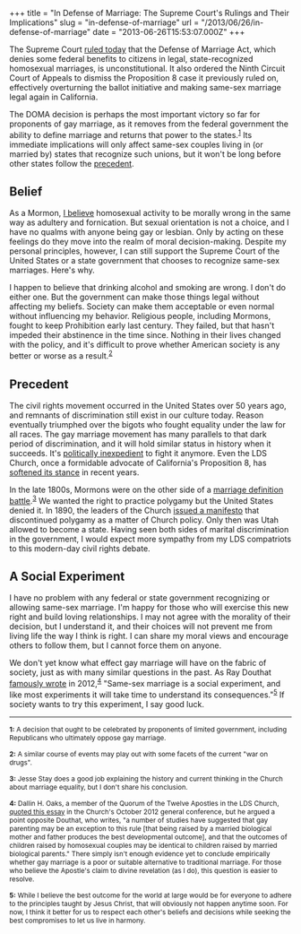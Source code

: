 +++
title = "In Defense of Marriage: The Supreme Court's Rulings and Their Implications"
slug = "in-defense-of-marriage"
url = "/2013/06/26/in-defense-of-marriage"
date = "2013-06-26T15:53:07.000Z"
+++

The Supreme Court [ruled today](http://www.npr.org/blogs/thetwo-way/2013/06/26/195857796/supreme-court-strikes-down-defense-of-marriage-act) that the Defense of Marriage Act, which denies some federal benefits to citizens in legal, state-recognized homosexual marriages, is unconstitutional. It also ordered the Ninth Circuit Court of Appeals to dismiss the Proposition 8 case it previously ruled on, effectively overturning the ballot initiative and making same-sex marriage legal again in California.

The DOMA decision is perhaps the most important victory so far for proponents of gay marriage, as it removes from the federal government the ability to define marriage and returns that power to the states.<span style="vertical-align: super; font-size: 80%;"><a href="#f1">1</a></span> Its immediate implications will only affect same-sex couples living in (or married by) states that recognize such unions, but it won't be long before other states follow the [precedent](http://en.wikipedia.org/wiki/Same-sex_marriage_law_in_the_United_States_by_state).

## Belief

As a Mormon, [I believe](http://www.lds.org/topics/same-gender-attraction?lang=eng) homosexual activity to be morally wrong in the same way as adultery and fornication. But sexual orientation is not a choice, and I have no qualms with anyone being gay or lesbian. Only by acting on these feelings do they move into the realm of moral decision-making. Despite my personal principles, however, I can still support the Supreme Court of the United States or a state government that chooses to recognize same-sex marriages. Here's why.

I happen to believe that drinking alcohol and smoking are wrong. I don't do either one. But the government can make those things legal without affecting my beliefs. Society can make them acceptable or even normal without influencing my behavior. Religious people, including Mormons, fought to keep Prohibition early last century. They failed, but that hasn't impeded their abstinence in the time since. Nothing in their lives changed with the policy, and it's difficult to prove whether American society is any better or worse as a result.<span style="vertical-align: super; font-size: 80%;"><a href="#f2">2</a></span>

## Precedent

The civil rights movement occurred in the United States over 50 years ago, and remnants of discrimination still exist in our culture today. Reason eventually triumphed over the bigots who fought equality under the law for all races. The gay marriage movement has many parallels to that dark period of discrimination, and it will hold similar status in history when it succeeds. It's [politically inexpedient](http://www.deseretnews.com/article/865573814/Huntsman-backs-gay-marriage-calls-for-conservatives-to-push-issue.html?pg=all) to fight it anymore. Even the LDS Church, once a formidable advocate of California's Proposition 8, has [softened its stance](http://www.motherjones.com/politics/2013/04/prop-8-mormons-gay-marriage-shift) in recent years.

In the late 1800s, Mormons were on the other side of a [marriage definition battle](http://faithful.staynalive.com/2013/02/the-marriage-debate-mormons-have-been.html).<span style="vertical-align: super; font-size: 80%;"><a href="#f3">3</a></span> We wanted the right to practice polygamy but the United States denied it. In 1890, the leaders of the Church [issued a manifesto](http://en.wikipedia.org/wiki/1890_Manifesto) that discontinued polygamy as a matter of Church policy. Only then was Utah allowed to become a state. Having seen both sides of marital discrimination in the government, I would expect more sympathy from my LDS compatriots to this modern-day civil rights debate.

## A Social Experiment

I have no problem with any federal or state government recognizing or allowing same-sex marriage. I'm happy for those who will exercise this new right and build loving relationships. I may not agree with the morality of their decision, but I understand it, and their choices will not prevent me from living life the way I think is right. I can share my moral views and encourage others to follow them, but I cannot force them on anyone.

We don't yet know what effect gay marriage will have on the fabric of society, just as with many similar questions in the past. As Ray Douthat [famously wrote](http://douthat.blogs.nytimes.com/2012/06/11/gay-parents-and-the-marriage-debate/) in 2012,<span style="vertical-align: super; font-size: 80%;"><a href="#f4">4</a></span> "Same-sex marriage is a social experiment, and like most experiments it will take time to understand its consequences."<span style="vertical-align: super; font-size: 80%;"><a href="#f5">5</a></span> If society wants to try this experiment, I say good luck.

---

<span style="font-size: 85%;"><a name="f1">**1:**</a> A decision that ought to be celebrated by proponents of limited government, including Republicans who ultimately oppose gay marriage.</span>

<span style="font-size: 85%;"><a name="f2">**2:**</a> A similar course of events may play out with some facets of the current "war on drugs".</span>

<span style="font-size: 85%;"><a name="f3">**3:**</a> Jesse Stay does a good job explaining the history and current thinking in the Church about marriage equality, but I don't share his conclusion.</span>

<span style="font-size: 85%;"><a name="f4">**4:**</a> Dallin H. Oaks, a member of the Quorum of the Twelve Apostles in the LDS Church, [quoted this essay](http://www.lds.org/general-conference/2012/10/protect-the-children.p32-33) in the Church's October 2012 general conference, but he argued a point opposite Douthat, who writes, "a number of studies have suggested that gay parenting may be an exception to this rule [that being raised by a married biological mother and father produces the best developmental outcome], and that the outcomes of children raised by homosexual couples may be identical to children raised by married biological parents." There simply isn't enough evidence yet to conclude empirically whether gay marriage is a poor or suitable alternative to traditional marriage. For those who believe the Apostle's claim to divine revelation (as I do), this question is easier to resolve.</span>

<span style="font-size: 85%;"><a name="f5">**5:**</a> While I believe the best outcome for the world at large would be for everyone to adhere to the principles taught by Jesus Christ, that will obviously not happen anytime soon. For now, I think it better for us to respect each other's beliefs and decisions while seeking the best compromises to let us live in harmony.</span>

